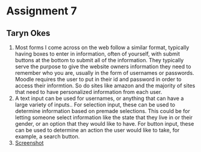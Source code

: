 # Assignment 7
## Taryn Okes
1. Most forms I come across on the web follow a similar format, typically having boxes to enter in information, often of yourself, with submit buttons at the bottom to submit all of the information. They typically serve the purpose to give the website owners information they need to remember who you are, usually in the form of usernames or passwords. Moodle requires the user to put in their id and password in order to access their informtion. So do sites like amazon and the majority of sites that need to have personalized information from each user. 
2. A text input can be used for usernames, or anything that can have a large variety of inputs.. For selection input, these can be used to determine information based on premade selections. This could be for letting someone select information like the state that they live in or their gender, or an option that they would like to have. For button input, these can be used to determine an action the user would like to take, for example, a search button.
3. [Screenshot](./images/assignment-07-screenshot.jpg)
